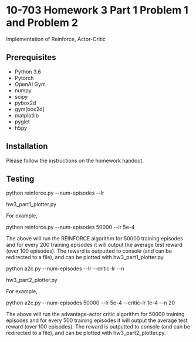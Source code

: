 # 10-703 Homework 3 Part 1 Problem 1 and Problem 2

Implementation of Reinforce, Actor-Critic

## Prerequisites

- Python 3.6
- Pytorch
- OpenAI Gym
- numpy
- scipy
- pybox2d
- gym[box2d]
- matplotlib
- pyglet
- h5py

## Installation

Please follow the instructions on the homework handout.

##  Testing

python reinforce.py --num-episodes <number of episodes> --lr <learning rate>


hw3_part1_plotter.py 


For example,

python reinforce.py --num-episodes 50000 --lr 5e-4

The above will run the REINFORCE algorithm for 50000 training episodes and for every 200 training episodes it will output the average test reward (over 100 episodes). The reward is outputted to console (and can be redirected to a file), and can be plotted with hw3_part1_plotter.py.



python a2c.py --num-episodes <number of episodes>  --lr <actor learning rate> --critic-lr <critic learning rate> --n <step N>


hw3_part2_plotter.py 


For example,

python a2c.py --num-episodes 50000 --lr 5e-4 --critic-lr 1e-4 --n 20

The above will run the advantage-actor critic algorithm for 50000 training episodes and for every 500 training episodes it will output the average test reward (over 100 episodes). The reward is outputted to console (and can be redirected to a file), and can be plotted with hw3_part2_plotter.py.  

